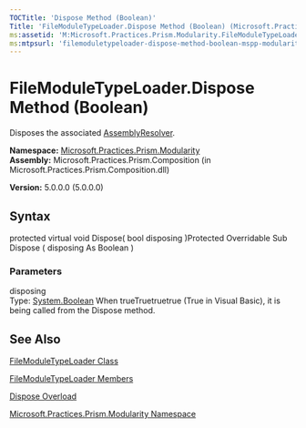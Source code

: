 ```yaml
---
TOCTitle: 'Dispose Method (Boolean)'
Title: 'FileModuleTypeLoader.Dispose Method (Boolean) (Microsoft.Practices.Prism.Modularity)'
ms:assetid: 'M:Microsoft.Practices.Prism.Modularity.FileModuleTypeLoader.Dispose(System.Boolean)'
ms:mtpsurl: 'filemoduletypeloader-dispose-method-boolean-mspp-modularity.md'
---
```


# FileModuleTypeLoader.Dispose Method (Boolean)

Disposes the associated [AssemblyResolver](https://msdn.microsoft.com/library/microsoft.practices.prism.modularity.assemblyresolver).

**Namespace:** [Microsoft.Practices.Prism.Modularity](https://msdn.microsoft.com/library/microsoft.practices.prism.modularity)
**Assembly:** Microsoft.Practices.Prism.Composition (in Microsoft.Practices.Prism.Composition.dll)

**Version:** 5.0.0.0 (5.0.0.0)

## Syntax
protected virtual void Dispose( bool disposing )Protected Overridable Sub Dispose ( disposing As Boolean )

### Parameters

disposing  
Type: [System.Boolean](http://msdn.microsoft.com/en-us/library/a28wyd50)
When trueTruetruetrue (True in Visual Basic), it is being called from the Dispose method.

## See Also
[FileModuleTypeLoader Class](https://msdn.microsoft.com/library/microsoft.practices.prism.modularity.filemoduletypeloader)

[FileModuleTypeLoader Members](https://msdn.microsoft.com/allmembers.t:microsoft.practices.prism.modularity.filemoduletypeloader)

[Dispose Overload](https://msdn.microsoft.com/overload:microsoft.practices.prism.modularity.filemoduletypeloader.dispose)

[Microsoft.Practices.Prism.Modularity Namespace](https://msdn.microsoft.com/library/microsoft.practices.prism.modularity)
